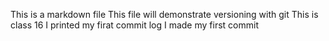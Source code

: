 This is a markdown file
This file will demonstrate versioning with git
This is class 16
I printed my firat commit log
I made my first commit
